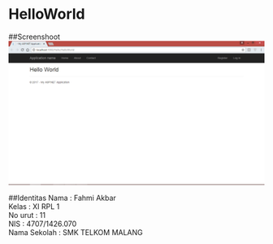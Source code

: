 # HelloWorld

##Screenshoot
![SS1](https://github.com/fahmialiasakbar/HelloWorld/blob/master/Screenshot%20(122).png)

##Identitas
Nama    : Fahmi Akbar <br>
Kelas   : XI RPL 1 <br>
No urut : 11 <br> 
NIS     : 4707/1426.070 <br>
Nama Sekolah : SMK TELKOM MALANG

